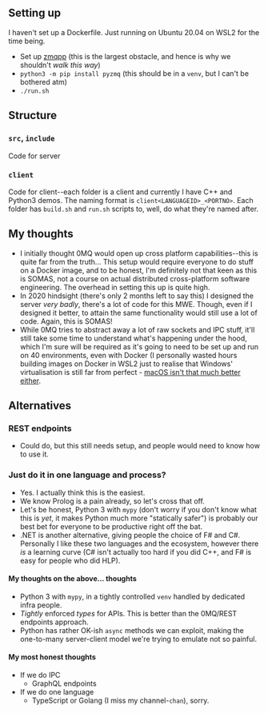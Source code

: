 ## Setting up

I haven't set up a Dockerfile. Just running on Ubuntu 20.04 on WSL2 for the time being.

- Set up [zmqpp](https://github.com/zeromq/zmqpp) (this is the largest obstacle, and hence is why we shouldn't _walk this way_)
- `python3 -m pip install pyzmq` (this should be in a `venv`, but I can't be bothered atm)
- `./run.sh`

## Structure

### `src`, `include`
Code for server

### `client`
Code for client--each folder is a client and currently I have C++ and Python3 demos.
The naming format is `client<LANGUAGEID>_<PORTNO>`. Each folder has `build.sh` and `run.sh` scripts to, well, do what they're named after. 

## My thoughts
- I initially thought 0MQ would open up cross platform capabilities--this is quite far from the truth... This setup would require everyone to do stuff on a Docker image, and to be honest, I'm definitely not that keen as this is SOMAS, not a course on actual distributed cross-platform software engineering. The overhead in setting this up is quite high.
- In 2020 hindsight (there's only 2 months left to say this) I designed the server _very badly_, there's a lot of code for this MWE. Though, even if I designed it better, to attain the same functionality would still use a lot of code. Again, this is SOMAS!
- While 0MQ tries to abstract away a lot of raw sockets and IPC stuff, it'll still take some time to understand what's happening under the hood, which I'm sure will be required as it's going to need to be set up and run on 40 environments, even with Docker (I personally wasted hours building images on Docker in WSL2 just to realise that Windows' virtualisation is still far from perfect - [macOS isn't that much better either](https://docs.docker.com/docker-for-mac/networking/#known-limitations-use-cases-and-workarounds).

## Alternatives
### REST endpoints
- Could do, but this still needs setup, and people would need to know how to use it. 

### Just do it in one language and process?
- Yes. I actually think this is the easiest. 
- We know Prolog is a pain already, so let's cross that off.
- Let's be honest, Python 3 with `mypy` (don't worry if you don't know what this is _yet_, it makes Python much more "statically safer") is probably our best bet for everyone to be productive right off the bat.
- .NET is another alternative, giving people the choice of F# and C#. Personally I like these two languages and the ecosystem, however there _is_ a learning curve (C# isn't actually too hard if you did C++, and F# is easy for people who did HLP).

#### My thoughts on the above... thoughts
- Python 3 with `mypy`, in a tightly controlled `venv` handled by dedicated infra people.
- *Tightly* enforced *types* for APIs. This is better than the 0MQ/REST endpoints approach.
- Python has rather OK-ish `async` methods we can exploit, making the one-to-many server-client model we're trying to emulate not so painful.

#### My most honest thoughts
- If we do IPC
    - GraphQL endpoints
- If we do one language
    - TypeScript or Golang (I miss my channel-`chan`), sorry.